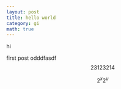 ```yaml
---
layout: post
title: hello world
category: gi
math: true
---
```

hi

first post
odddfasdf
$$ 23123214 $$


$$ 2^{x} 2^{u} $$

